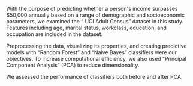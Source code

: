 With the purpose of predicting whether a person's income surpasses $50,000 annually based on a range of demographic and socioeconomic parameters,
we examined the “ UCI Adult Census” dataset in this study. Features including age, marital status, workclass, education, and occupation are included in the dataset.

Preprocessing the data, visualizing its properties, and creating predictive models with “Random Forest” and “Naive Bayes” classifiers were our objectives.
To increase computational efficiency, we also used “Principal Component Analysis” (PCA) to reduce dimensionality.

We assessed the performance of classifiers both before and after PCA.
